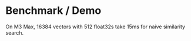 # Benchmark / Demo

On M3 Max, 16384 vectors with 512 float32s take 15ms for naive similarity search.

